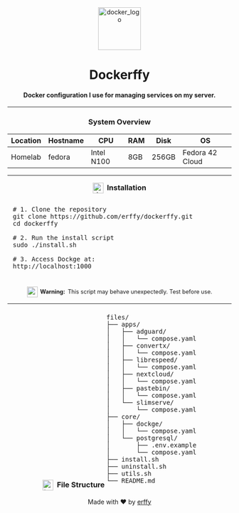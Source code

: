 <div align="center">
  <img width="96" height="96" src="https://img.icons8.com/external-tal-revivo-bold-tal-revivo/96/228BE6/external-docker-a-set-of-coupled-software-as-a-service-logo-bold-tal-revivo.png" alt="docker_logo"/>

  <h1>Dockerffy</h1>
  <h4><strong>Docker configuration I use for managing services on my server.</strong></h4>
</div>

<hr />

<div align="center">
  <h3>System Overview</h3>

  <table>
    <thead>
      <tr>
        <th>Location</th>
        <th>Hostname</th>
        <th>CPU</th>
        <th>RAM</th>
        <th>Disk</th>
        <th>OS</th>
      </tr>
    </thead>
    <tbody>
      <tr>
        <td>Homelab</td>
        <td>fedora</td>
        <td>Intel N100</td>
        <td>8GB</td>
        <td>256GB</td>
        <td>Fedora 42 Cloud</td>
      </tr>
    </tbody>
  </table>
</div>

<hr />

<div align="center" style="max-width: 600px; margin: auto;">
  <div style="display: inline-flex; align-items: center; gap: 8px;">
    <img src="https://img.icons8.com/windows/32/228BE6/down--v1.png" alt="down" width="24" height="24" style="margin-top: 2px;" />
    <h3 style="margin: 0;">Installation</h3>
  </div>

  <pre style="text-align: left; margin-top: 16px; padding: 12px; border-radius: 6px; overflow-x: auto;">
# 1. Clone the repository
git clone https://github.com/erffy/dockerffy.git
cd dockerffy

# 2. Run the install script
sudo ./install.sh

# 3. Access Dockge at:
http://localhost:1000</pre>

  <div style="display: inline-flex; align-items: center; gap: 6px; font-size: 0.9em; margin-top: 12px; justify-content: center;">
    <img src="https://img.icons8.com/fluency/24/error.png" alt="error" width="24" height="24" />
    <strong>Warning:</strong> This script may behave unexpectedly. Test before use.
  </div>
</div>


<hr />

<div align="center">
  <div style="display: inline-flex; align-items: center; gap: 8px;">
    <img width="24" height="24" src="https://img.icons8.com/fluency/24/tree-structure.png" alt="tree-structure" style="margin-top: 2px;"/>
    <h3 style="margin: 0;">File Structure</h3>
  </div>

  <pre style="text-align: left; display: inline-block; margin-top: 8px;">
files/
├── apps/
│   ├── adguard/
│   │   └── compose.yaml
│   ├── convertx/
│   │   └── compose.yaml
│   ├── librespeed/
│   │   └── compose.yaml
│   ├── nextcloud/
│   │   └── compose.yaml
│   ├── pastebin/
│   │   └── compose.yaml
│   └── slimserve/
│       └── compose.yaml
├── core/
│   ├── dockge/
│   │   └── compose.yaml
│   └── postgresql/
│       ├── .env.example
│       └── compose.yaml
├── install.sh
├── uninstall.sh
├── utils.sh
└── README.md</pre>

  <br/>

  <p>Made with ❤️ by <a href="https://github.com/erffy" target="_blank">erffy</a></p>
</div>